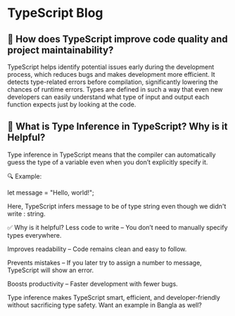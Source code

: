  <h1> TypeScript Blog </h1>

<h2>
🔧 How does TypeScript improve code quality and project maintainability?</h2>

TypeScript helps identify potential issues early during the development process, which reduces bugs and makes development more efficient.
It detects type-related errors before compilation, significantly lowering the chances of runtime errors.
Types are defined in such a way that even new developers can easily understand what type of input and output each function expects just by looking at the code. 

  
  <h2> 🔧 What is Type Inference in TypeScript? Why is it Helpful?</h2>


Type inference in TypeScript means that the compiler can automatically guess the type of a variable even when you don’t explicitly specify it.

🔍 Example:

let message = "Hello, world!";

Here, TypeScript infers message to be of type string even though we didn't write : string.

✅ Why is it helpful?
Less code to write – You don’t need to manually specify types everywhere.

Improves readability – Code remains clean and easy to follow.

Prevents mistakes – If you later try to assign a number to message, TypeScript will show an error.

Boosts productivity – Faster development with fewer bugs.

Type inference makes TypeScript smart, efficient, and developer-friendly without sacrificing type safety. Want an example in Bangla as well?